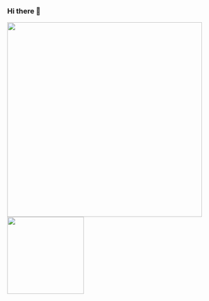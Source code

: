 ### Hi there 🖖

<a href="https://github.com/exuanbo?tab=repositories&type=source"><img src="https://github-readme-stats.exuanbo.vercel.app/api?username=exuanbo&show_icons=true" width="450px"></a>
<a href="https://github.com/exuanbo?tab=repositories&type=source"><img src="https://github-readme-stats.exuanbo.vercel.app/api/top-langs/?username=exuanbo&hide_title=true&layout=compact&card_width=250" height="177.27px"></a>
